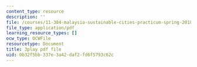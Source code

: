 ```yaml
---
content_type: resource
description: ''
file: /courses/11-384-malaysia-sustainable-cities-practicum-spring-2018/0b32f5bb337e3a42daf2fd6f5793c62c_PfxuFD4ML9s.pdf
file_type: application/pdf
learning_resource_types: []
ocw_type: OCWFile
resourcetype: Document
title: 3play pdf file
uid: 0b32f5bb-337e-3a42-daf2-fd6f5793c62c
---
```


